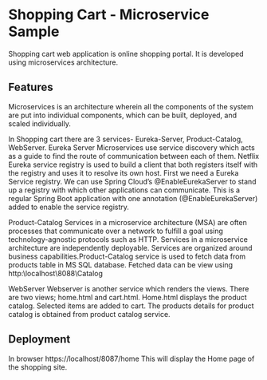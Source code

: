 # Shopping Cart - Microservice Sample

Shopping cart web application is online shopping portal. It is developed using microservices architecture.

## Features
Microservices is an architecture wherein all the components of the system are put into individual components, which can be built, deployed, and scaled individually.

In Shopping cart there are 3 services- Eureka-Server, Product-Catalog, WebServer.
Eureka Server
Microservices use service discovery which acts as a guide to find the route of communication between each of them. Netflix Eureka service registry is used to build a client that both registers itself with the registry and uses it to resolve its own host. First we need a Eureka Service registry. We can use Spring Cloud’s @EnableEurekaServer to stand up a registry with which other applications can communicate. This is a regular Spring Boot application with one annotation (@EnableEurekaServer) added to enable the service registry. 

Product-Catalog
Services in a microservice architecture (MSA) are often processes that communicate over a network to fulfill a goal using technology-agnostic protocols such as HTTP. Services in a microservice architecture are independently deployable. Services are organized around business capabilities.Product-Catalog service is used to fetch data from products table in MS SQL database. Fetched data can be view using http:\\localhost\8088\Catalog

WebServer
Webserver is another service which renders the views. There are two views; home.html and cart.html. Home.html displays the product catalog. Selected items are added to cart. The products details for product catalog is obtained from product catalog service.

## Deployment 
In browser https://localhost/8087/home
This will display the Home page of the shopping site.

